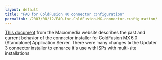```yaml
---
layout: default
title: "FAQ for ColdFusion MX connector configuration"
permalink: /2003/08/12/FAQ-for-ColdFusion-MX-connector-configuration/
---
```


<P><A class="" href="http://www.macromedia.com/support/coldfusion/ts/documents/connector_install_faq.htm" target=_blank>This document</A> from the Macromedia website describes the past and current behavior of the connector installer for ColdFusion MX 6.0 (Standalone) Application Server. There were many changes to the Updater 3 connector installer to enhance it's use with ISPs with multi-site installations</P>